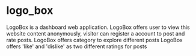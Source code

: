 # logo_box
LogoBox is a dashboard web application.
LogoBox offers user to view this website content anonymously, visitor can register
 a account to post and rate posts.
LogoBox offers category to explore different posts
LogoBox offers 'like' and 'dislike' as two different ratings for posts
